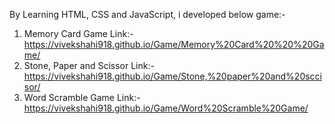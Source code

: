 By Learning HTML, CSS and JavaScript, i developed below game:-
1. Memory Card Game      Link:- https://vivekshahi918.github.io/Game/Memory%20Card%20%20%20Game/
2. Stone, Paper and Scissor   Link:- https://vivekshahi918.github.io/Game/Stone,%20paper%20and%20sccisor/
3. Word Scramble Game    Link:-  https://vivekshahi918.github.io/Game/Word%20Scramble%20Game/